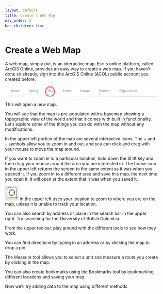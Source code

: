 ```yaml
---
layout: default
title: Create a Web Map
nav_order: 2
has_children: true
---
```


# Create a Web Map
A web map, simply put, is an interactive map. Esri's online platform, called ArcGIS Online, provides an easy way to create a web map. If you haven't done so already, sign into the ArcGIS Online (AGOL) public account you created before. 

![From the home screen, click the Map tab.](https://raw.githubusercontent.com/fiddleHeads/intro-AGOL/master/homeRibbon.jpg)

This will open a new map.

You will see that the map is pre-populated with a basemap showing a topographic view of the world and that it comes with built in functionality. Let’s explore some of the things you can do with the map without any modifications.

In the upper left portion of the map are several interactive icons. The + and – symbols allow you to zoom in and out, and you can click and drag with your mouse to move the map around. 

If you want to zoom in to a particular location, hold down the Shift key and then drag your mouse arount the area you are interested in. 
The house icon in the upper left returns the screen to the same extent as it was when you opened it. If you zoom in to a different area and save this map, the next time you open it, it will open at the extent that it was when you saved it.

![The location icon](https://raw.githubusercontent.com/fiddleHeads/intro-AGOL/master/locationButton.jpg) in the upper left uses your location to zoom to where you are on the map, unless it is unable to track your location. 

You can also search by address or place in the search bar in the upper right. Try searching for the University of British Columbia.

From the upper toolbar, play around with the different tools to see how they work. 

You can find directions by typing in an address or by clicking the map to drop a pin.

The Measure tool allows you to select a unit and measure a route you create by clicking in the map.

You can also create bookmarks using the Bookmarks tool by bookmarking different locations and saving your map.

Now we’ll try adding data to the map using different methods.



